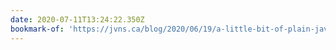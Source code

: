 ```yaml
---
date: 2020-07-11T13:24:22.350Z
bookmark-of: 'https://jvns.ca/blog/2020/06/19/a-little-bit-of-plain-javascript-can-do-a-lot/'
---
```


